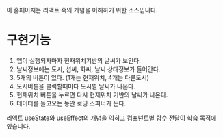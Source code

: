 이 홈페이지는 리액트 훅의 개념을 이해하기 위한 소스입니다.

# 구현기능
1. 앱이 실행되자마자 현재위치기반의 날씨가 보인다.
2. 날씨정보에는 도시, 섭씨, 화씨, 날씨 상태정보가 들어간다.
3. 5개의 버튼이 있다. (1개는 현재위치, 4개는 다른도시)
4. 도시버튼을 클릭할때마다 도시별 날씨가 나온다.
5. 현재위치 버튼을 누르면 다시 현재위치 기반의 날씨가 나온다.
6. 데이터를 들고오는 동안 로딩 스피너가 돈다.


리액트 useState와 useEffect의 개념을 익히고
컴포넌트별 함수 전달이 학습 목적에 있습니다.
